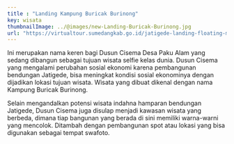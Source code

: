 ```yaml
---
title : "Landing Kampung Buricak Burinong"
key: wisata
thumbnailImage: ../@images/new-Landing-Buricak-Burinong.jpg
url: "https://virtualtour.sumedangkab.go.id/jatigede-landing-floating-market/"
---
```

Ini merupakan nama keren bagi Dusun Cisema Desa Paku Alam yang sedang dibangun sebagai tujuan wisata selfie kelas dunia. Dusun Cisema yang mengalami perubahan sosial ekonomi karena pembangunan bendungan Jatigede, bisa meningkat kondisi sosial ekonominya dengan dijadikan lokasi tujuan wisata. Wisata yang dibuat dikenal dengan nama Kampung Buricak Burinong.

Selain mengandalkan potensi wisata indahna hamparan bendungan Jatigede, Dusun Cisema juga disulap menjadi kawasan wisata yang berbeda, dimana tiap bangunan yang berada di sini memiliki warna-warni yang mencolok. Ditambah dengan pembangunan spot atau lokasi yang bisa digunakan sebagai tempat swafoto.
